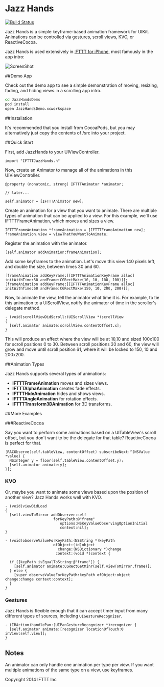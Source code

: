 # Jazz Hands

[![Build Status](https://travis-ci.org/IFTTT/JazzHands.png?branch=master)](https://travis-ci.org/IFTTT/JazzHands)

Jazz Hands is a simple keyframe-based animation framework for UIKit.
Animations can be controlled via gestures, scroll views, KVO, or ReactiveCocoa.

Jazz Hands is used extensively in [IFTTT for iPhone](https://ifttt.com/mobile), most famously in the app intro:

![ScreenShot](https://raw.github.com/IFTTT/JazzHands/screenshots/screenshots/intro.gif)

##Demo App

Check out the demo app to see a simple demonstration of moving, resizing, fading, and hiding views in a scrolling app intro.

```bash
cd JazzHandsDemo
pod install
open JazzHandsDemo.xcworkspace
```

##Installation

It's recommended that you install from CocoaPods, but you may alternatively just copy the contents of /src into your project.

##Quick Start

First, add JazzHands to your UIViewController.

```objc
import "IFTTTJazzHands.h"
```

Now, create an Animator to manage all of the animations in this UIViewController.

```objc
@property (nonatomic, strong) IFTTTAnimator *animator;

// later...

self.animator = [IFTTTAnimator new];
```

Create an animation for a view that you want to animate. There are multiple
types of animation that can be applied to a view. For this example, we'll use 
IFTTTFrameAnimation, which moves and sizes a view.

```objc
IFTTTFrameAnimation *frameAnimation = [IFTTTFrameAnimation new];
frameAnimation.view = viewThatYouWantToAnimate;
```

Register the animation with the animator.

```objc
[self.animator addAnimation:frameAnimation];
```

Add some keyframes to the animation. Let's move this view 140 pixels left, and double the size, between times 30 and 60.

```objc
[frameAnimation addKeyFrame:[[IFTTTAnimationKeyFrame alloc] initWithTime:30 andFrame:CGRectMake(10, 10, 100, 100)]];
[frameAnimation addKeyFrame:[[IFTTTAnimationKeyFrame alloc] initWithTime:60 andFrame:CGRectMake(150, 10, 200, 200)]];
```

Now, to animate the view, tell the animator what time it is. For example, to tie this animation to a UIScrollView, notify the animator of time in the scroller's delegate method.

```objc
- (void)scrollViewDidScroll:(UIScrollView *)scrollView
{
  [self.animator animate:scrollView.contentOffset.x];
}
```

This will produce an effect where the view will be at 10,10 and sized 100x100 for scroll positions 0 to 30. Between scroll positions 30 and 60, the view will grow and move until scroll position 61, where it will be locked to 150, 10 and 200x200.

##Animation Types

Jazz Hands supports several types of animations:

+ **IFTTTFrameAnimation** moves and sizes views.
+ **IFTTTAlphaAnimation** creates fade effects.
+ **IFTTTHideAnimation** hides and shows views.
+ **IFTTTAngleAnimation** for rotation effects.
+ **IFTTTTransform3DAnimation** for 3D transforms.

##More Examples

###ReactiveCocoa

Say you want to perform some animations based on a UITableView's scroll offset, but you don't want to be the delegate for that table? ReactiveCocoa is perfect for that.

```objc
[RACObserve(self.tableView, contentOffset) subscribeNext:^(NSValue *value) {
  NSInteger y = floor(self.tableView.contentOffset.y);
  [self.animator animate:y];
}];
```

### KVO

Or, maybe you want to animate some views based upon the position of another view? Jazz Hands works well with KVO.

```objc
- (void)viewDidLoad
{
  [self.viewToMirror addObserver:self 
                      forKeyPath:@"frame" 
                         options:NSKeyValueObservingOptionInitial 
                         context:nil];
}

- (void)observeValueForKeyPath:(NSString *)keyPath 
                      ofObject:(id)object 
                        change:(NSDictionary *)change 
                       context:(void *)context {

  if ([keyPath isEqualToString:@"frame"]) {
    [self.animator animate:CGRectGetMinY(self.viewToMirror.frame)];
  } else {
    [super observeValueForKeyPath:keyPath ofObject:object change:change context:context];
  }
}
```

### Gestures

Jazz Hands is flexible enough that it can accept timer input from many different types of sources, including `UIGestureRecognizer`.

```objc
- (IBAction)handlePan:(UIPanGestureRecognizer *)recognizer {
  [self.animator animate:[recognizer locationOfTouch:0 inView:self.view]];
}
```

## Notes

An animator can only handle one animation per type per view. If you want multiple animations of the same type on a view, use keyframes.

Copyright 2014 IFTTT Inc
